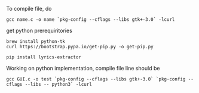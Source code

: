 To compile file, do
```
gcc name.c -o name `pkg-config --cflags --libs gtk+-3.0` -lcurl
```

get python prerequiritories

```
brew install python-tk
curl https://bootstrap.pypa.io/get-pip.py -o get-pip.py

pip install lyrics-extractor

```

Working on python implementation, compile file line should be
```
gcc GUI.c -o test `pkg-config --cflags --libs gtk+-3.0` `pkg-config --cflags --libs -- python3` -lcurl
```
